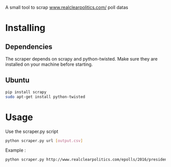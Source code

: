 A small tool to scrap www.realclearpolitics.com/ poll datas

Installing
==========

Dependencies
-------------------
The scraper depends on scrapy and python-twisted. Make sure they are installed on your machine before starting.

## Ubuntu

```sh
pip install scrapy
sudo apt-get install python-twisted
```


Usage
==========

Use the scraper.py script

```sh
python scraper.py url [output.csv]
```

Example :

```sh
python scraper.py http://www.realclearpolitics.com/epolls/2016/president/us/2016_democratic_presidential_nomination-3824.html national.csv
```

